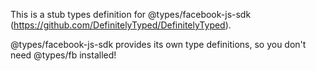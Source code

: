 This is a stub types definition for @types/facebook-js-sdk (https://github.com/DefinitelyTyped/DefinitelyTyped).

@types/facebook-js-sdk provides its own type definitions, so you don't need @types/fb installed!